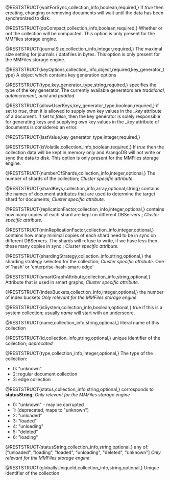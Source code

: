 @RESTSTRUCT{waitForSync,collection_info,boolean,required,}
If *true* then creating, changing or removing
documents will wait until the data has been synchronized to disk.

@RESTSTRUCT{doCompact,collection_info,boolean,required,}
Whether or not the collection will be compacted.
This option is only present for the MMFiles storage engine.

@RESTSTRUCT{journalSize,collection_info,integer,required,}
The maximal size setting for journals / datafiles
in bytes. This option is only present for the MMFiles storage engine.

@RESTSTRUCT{keyOptions,collection_info,object,required,key_generator_type}
A object which contains key generation options

@RESTSTRUCT{type,key_generator_type,string,required,}
specifies the type of the key generator. The currently
available generators are *traditional*, *autoincrement*, *uuid*
and *padded*.

@RESTSTRUCT{allowUserKeys,key_generator_type,boolean,required,}
if set to *true*, then it is allowed to supply
own key values in the *_key* attribute of a document. If set to
*false*, then the key generator is solely responsible for
generating keys and supplying own key values in the *_key* attribute
of documents is considered an error.

@RESTSTRUCT{lastValue,key_generator_type,integer,required,}


@RESTSTRUCT{isVolatile,collection_info,boolean,required,}
If *true* then the collection data will be
kept in memory only and ArangoDB will not write or sync the data
to disk. This option is only present for the MMFiles storage engine.

@RESTSTRUCT{numberOfShards,collection_info,integer,optional,}
The number of shards of the collection; *Cluster specific attribute.*

@RESTSTRUCT{shardKeys,collection_info,array,optional,string}
contains the names of document attributes that are used to
determine the target shard for documents; *Cluster specific attribute.*

@RESTSTRUCT{replicationFactor,collection_info,integer,optional,}
contains how many copies of each shard are kept on different DBServers.; *Cluster specific attribute.*

@RESTSTRUCT{minReplicationFactor,collection_info,integer,optional,}
contains how many minimal copies of each shard need to be in sync on different DBServers.
The shards will refuse to write, if we have less then these many copies in sync.; *Cluster specific attribute.*

@RESTSTRUCT{shardingStrategy,collection_info,string,optional,}
the sharding strategy selected for the collection; *Cluster specific attribute.*
One of 'hash' or 'enterprise-hash-smart-edge'

@RESTSTRUCT{smartGraphAttribute,collection_info,string,optional,}
Attribute that is used in smart graphs, *Cluster specific attribute.*

@RESTSTRUCT{indexBuckets,collection_info,integer,optional,}
the number of index buckets
*Only relevant for the MMFiles storage engine*

@RESTSTRUCT{isSystem,collection_info,boolean,optional,}
true if this is a system collection; usually *name* will start with an underscore.

@RESTSTRUCT{name,collection_info,string,optional,}
literal name of this collection

@RESTSTRUCT{id,collection_info,string,optional,}
unique identifier of the collection; *deprecated*

@RESTSTRUCT{type,collection_info,integer,optional,}
The type of the collection:
  - 0: "unknown"
  - 2: regular document collection
  - 3: edge collection

@RESTSTRUCT{status,collection_info,string,optional,}
corrosponds to **statusString**; *Only relevant for the MMFiles storage engine*
  - 0: "unknown" - may be corrupted
  - 1: (deprecated, maps to "unknown")
  - 2: "unloaded"
  - 3: "loaded"
  - 4: "unloading"
  - 5: "deleted"
  - 6: "loading"



@RESTSTRUCT{statusString,collection_info,string,optional,}
any of: ["unloaded", "loading", "loaded", "unloading", "deleted", "unknown"] *Only relevant for the MMFiles storage engine*

@RESTSTRUCT{globallyUniqueId,collection_info,string,optional,}
Unique identifier of the collection
